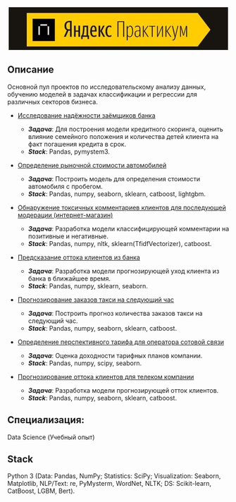 <div align="center"><img src ="https://github.com/volkov-timofey/Yandex.Practicum/blob/main/img.jpg" /></div>

## Описание
Основной пул проектов по исследовательскому анализу данных, обучению моделей в задачах классификации и регрессии для различных секторов бизнеса.
+ [Исследование надёжности заёмщиков банка](https://github.com/volkov-timofey/Yandex.Practicum/tree/main/Исследование%20надёжности%20заёмщиков%20банка)
  + ***Задача***: Для построения модели кредитного скоринга, оценить влияние семейного положения и количества детей клиента на факт погашения кредита в срок.
  + ***Stack***: Pandas, pymystem3.
  
+ [Определение рыночной стоимости автомобилей](https://github.com/volkov-timofey/Yandex.Practicum/tree/main/Определение%20рыночной%20стоимости%20автомобилей)
  + ***Задача***: Построить модель для определения стоимости автомобиля с пробегом.
  + ***Stack***: Pandas, numpy, seaborn, sklearn, catboost, lightgbm.
  
+ [Обнаружение токсичных комментариев клиентов для последующей модерации (интернет-магазин)](https://github.com/volkov-timofey/Yandex.Practicum/tree/main/Токсичные%20комментарии%20(NLP))
  + ***Задача***: Разработка модели классифицирующей комментарии на позитивные и негативные.
  + ***Stack***: Pandas, numpy, nltk, sklearn(TfidfVectorizer), catboost.
  
+ [Предсказание оттока клиентов из банка](https://github.com/volkov-timofey/Yandex.Practicum/tree/main/Отток%20клиентов%20из%20банка)
  + ***Задача***: Разработка модели прогнозирующей уход клиента из банка в ближайшее время.
  + ***Stack***: Pandas, numpy, sklearn, seaborn.

+ [Прогнозирование заказов такси на следующий час](https://github.com/volkov-timofey/Yandex.Practicum/tree/main/Прогноз%20заказов%20такси%20на%20следующий%20час)
  + ***Задача***: Построить прогноз количества заказов такси на следующий час.
  + ***Stack***: Pandas, numpy, seaborn, sklearn, catboost.

+ [Определение перспективного тарифа для оператора сотовой связи](https://github.com/volkov-timofey/Yandex.Practicum/tree/main/Перспективный%20тариф)
  + ***Задача***: Оценка доходности тарифных планов компании.
  + ***Stack***: Pandas, numpy, scipy, seaborn.

+ [Прогнозирование оттока клиентов для телеком компании](https://github.com/volkov-timofey/Yandex.Practicum/tree/main/Отток%20клиентов%20в%20телеком%20компании)
  + ***Задача***: Разработка модели прогнозирующей отток клиентов.
  + ***Stack***: Pandas, numpy, seaborn, sklearn, catboost.


## Специализация:
Data Science (Учебный опыт)

## Stack
Python 3 (Data: Pandas, NumPy; Statistics: SciPy; Visualization: Seaborn, Matplotlib, NLP/Text: re, PyMysterm, WordNet, NLTK; DS: Scikit-learn, CatBoost, LGBM, Bert).
